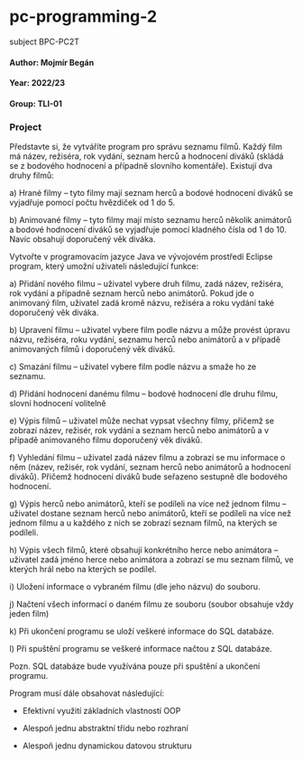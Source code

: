 # pc-programming-2
subject BPC-PC2T
#### Author:    Mojmír Begán
#### Year:      2022/23
#### Group:     TLI-01

### Project

Představte si, že vytváříte program pro správu seznamu filmů. Každý film má název, režiséra, rok
vydání, seznam herců a hodnocení diváků (skládá se z bodového hodnocení a případně slovního
komentáře). Existují dva druhy filmů:

a) Hrané filmy – tyto filmy mají seznam herců a bodové hodnocení diváků se vyjadřuje pomocí
počtu hvězdiček od 1 do 5.

b) Animované filmy – tyto filmy mají místo seznamu herců několik animátorů a bodové
hodnocení diváků se vyjadřuje pomocí kladného čísla od 1 do 10. Navíc obsahují
doporučený věk diváka.

Vytvořte v programovacím jazyce Java ve vývojovém prostředí Eclipse program, který umožní uživateli
následující funkce:

a) Přidání nového filmu – uživatel vybere druh filmu, zadá název, režiséra, rok vydání a případně
seznam herců nebo animátorů. Pokud jde o animovaný film, uživatel zadá kromě názvu, režiséra a roku
vydání také doporučený věk diváka.

b) Upravení filmu – uživatel vybere film podle názvu a může provést úpravu názvu, režiséra, roku
vydání, seznamu herců nebo animátorů a v případě animovaných filmů i doporučený věk diváků.

c) Smazání filmu – uživatel vybere film podle názvu a smaže ho ze seznamu.

d) Přidání hodnocení danému filmu – bodové hodnocení dle druhu filmu, slovní hodnocení volitelně

e) Výpis filmů – uživatel může nechat vypsat všechny filmy, přičemž se zobrazí název, režisér, rok vydání
a seznam herců nebo animátorů a v případě animovaného filmu doporučený věk diváků.

f) Vyhledání filmu – uživatel zadá název filmu a zobrazí se mu informace o něm (název, režisér, rok
vydání, seznam herců nebo animátorů a hodnocení diváků). Přičemž hodnocení diváků bude seřazeno
sestupně dle bodového hodnocení.

g) Výpis herců nebo animátorů, kteří se podíleli na více než jednom filmu – uživatel dostane seznam
herců nebo animátorů, kteří se podíleli na více než jednom filmu a u každého z nich se zobrazí seznam
filmů, na kterých se podíleli.

h) Výpis všech filmů, které obsahují konkrétního herce nebo animátora – uživatel zadá jméno herce
nebo animátora a zobrazí se mu seznam filmů, ve kterých hrál nebo na kterých se podílel.

i) Uložení informace o vybraném filmu (dle jeho názvu) do souboru.

j) Načtení všech informací o daném filmu ze souboru (soubor obsahuje vždy jeden film)

k) Při ukončení programu se uloží veškeré informace do SQL databáze.

l) Při spuštění programu se veškeré informace načtou z SQL databáze.

Pozn. SQL databáze bude využívána pouze při spuštění a ukončení programu.

Program musí dále obsahovat následující:

- Efektivní využití základních vlastností OOP

- Alespoň jednu abstraktní třídu nebo rozhraní

- Alespoň jednu dynamickou datovou strukturu 
